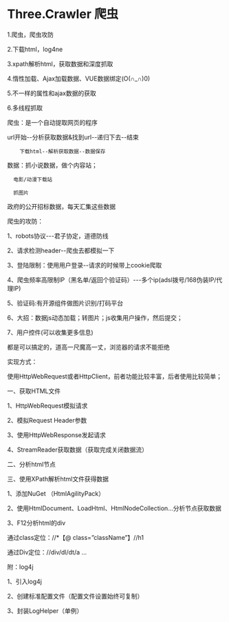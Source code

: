 # Three.Crawler 爬虫

1.爬虫，爬虫攻防

2.下载html，log4ne

3.xpath解析html，获取数据和深度抓取

4.惰性加载、Ajax加载数据、VUE数据绑定(O(∩_∩)0)

5.不一样的属性和ajax数据的获取

6.多线程抓取

爬虫：是一个自动提取网页的程序 

url开始--分析获取数据&找到url--递归下去--结束

        下载html--解析获取数据--数据保存
        
数据：抓小说数据，做个内容站；

      电影/动漫下载站
      
      抓图片
      
  政府的公开招标数据，每天汇集这些数据

爬虫的攻防：

1、robots协议---君子协定，道德防线

2、请求检测header--爬虫去都模拟一下

3、登陆限制：使用用户登录--请求的时候带上cookie爬取

4、爬虫频率高限制IP（黑名单/返回个验证码）---多个ip(adsl拨号/168伪装IP/代理IP)

5、验证码:有开源组件做图片识别/打码平台

6、大招：数据js动态加载；转图片；js收集用户操作，然后提交；

7、用户控件(可以收集更多信息)

都是可以搞定的，道高一尺魔高一丈，浏览器的请求不能拒绝

实现方式：

使用HttpWebRequest或者HttpClient，前者功能比较丰富，后者使用比较简单；

一、获取HTML文件

1、HttpWebRequest模拟请求

2、模拟Request Header参数

3、使用HttpWebResponse发起请求

4、StreamReader获取数据（获取完成关闭数据流）


二、分析html节点

三、使用XPath解析html文件获得数据

1、添加NuGet （HtmlAgilityPack）

2、使用HtmlDocument、LoadHtml、HtmlNodeCollection…分析节点获取数据

3、F12分析html的div

通过class定位：//*【@ class=”className”】//h1

通过Div定位：//div/dl/dt/a
…



附：log4j

1、引入log4j

2、创建标准配置文件（配置文件设置始终可复制）

3、封装LogHelper（单例）
